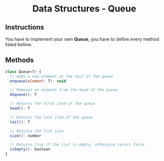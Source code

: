 <h1 align="middle"> Data Structures - Queue </h1>

## Instructions
You have to implement your own **Queue**, you have to define every method listed bellow.

## Methods
```js
class Queue<T> {
  // Adds a new element at the tail of the queue
  enqueue(element: T): void

  // Removes an element from the head of the queue
  dequeue(): T

  // Returns the first item of the queue
  head(): T

  // Returns the last item of the queue
  tail(): T

  // Returns the list size
  size(): number

  // Returns true if the list is empty, otherwise return false
  isEmpty(): boolean
}
```
